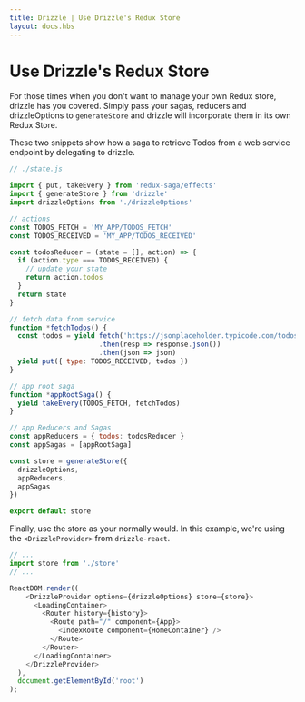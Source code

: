 ```yaml
---
title: Drizzle | Use Drizzle's Redux Store
layout: docs.hbs
---
```

# Use Drizzle's Redux Store

For those times when you don't want to manage your own Redux store, drizzle has you covered. Simply pass your sagas, reducers and drizzleOptions to
`generateStore` and drizzle will incorporate them in its own Redux Store.


These two snippets show how a saga to retrieve Todos from a web service endpoint by delegating to drizzle.
```javascript
// ./state.js

import { put, takeEvery } from 'redux-saga/effects'
import { generateStore } from 'drizzle'
import drizzleOptions from './drizzleOptions'

// actions
const TODOS_FETCH = 'MY_APP/TODOS_FETCH'
const TODOS_RECEIVED = 'MY_APP/TODOS_RECEIVED'

const todosReducer = (state = [], action) => {
  if (action.type === TODOS_RECEIVED) {
    // update your state
    return action.todos
  }
  return state
}

// fetch data from service
function *fetchTodos() {
  const todos = yield fetch('https://jsonplaceholder.typicode.com/todos')
                      .then(resp => response.json())
                      .then(json => json)
  yield put({ type: TODOS_RECEIVED, todos })
}

// app root saga
function *appRootSaga() {
  yield takeEvery(TODOS_FETCH, fetchTodos)
}

// app Reducers and Sagas
const appReducers = { todos: todosReducer }
const appSagas = [appRootSaga]

const store = generateStore({
  drizzleOptions,
  appReducers,
  appSagas
})

export default store

```

Finally, use the store as your normally would. In this example, we're using the `<DrizzleProvider>` from `drizzle-react`.

```javascript
// ...
import store from './store'
// ...

ReactDOM.render((
    <DrizzleProvider options={drizzleOptions} store={store}>
      <LoadingContainer>
        <Router history={history}>
          <Route path="/" component={App}>
            <IndexRoute component={HomeContainer} />
          </Route>
        </Router>
      </LoadingContainer>
    </DrizzleProvider>
  ),
  document.getElementById('root')
);
```

